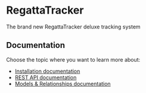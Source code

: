 # RegattaTracker
The brand new RegattaTracker deluxe tracking system

## Documentation
Choose the topic where you want to learn more about:
- [Installation documentation](docs/installation.md)
- [REST API documentation](docs/api.md)
- [Models & Relationships documentation](docs/models.md)
